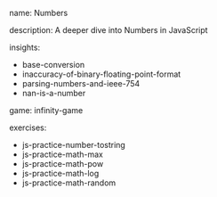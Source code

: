 name: Numbers

description: A deeper dive into Numbers in JavaScript

insights:
  - base-conversion
  - inaccuracy-of-binary-floating-point-format
  - parsing-numbers-and-ieee-754
  - nan-is-a-number

game: infinity-game

exercises:
  - js-practice-number-tostring
  - js-practice-math-max
  - js-practice-math-pow
  - js-practice-math-log
  - js-practice-math-random
